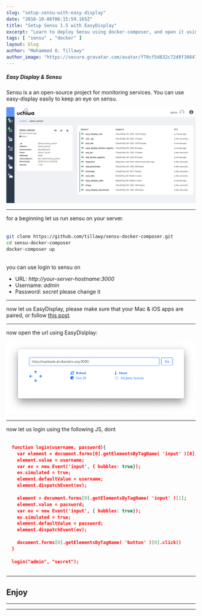 ```yaml
---
slug: "setup-sensu-with-easy-display"
date: "2018-10-06T06:15:59.165Z"
title: "Setup Sensu 1.5 with EasyDisplay"
excerpt: "Learn to deploy Sensu using docker-composer, and open it using EasyDisplay"
tags: [ "sensu" , "docker" ]
layout: blog
author: "Mohammed O. Tillawy"
author_image: "https://secure.gravatar.com/avatar/f70cf5d832c72d8f308471ae656b57dc"
---
```


##### Easy Display & Sensu


Sensu is a an open-source project for monitoring services. 
You can use easy-display easily to keep an eye on sensu.

![sensu](sensu.png)

---

for a beginning let us run sensu on your server.

```bash
 
git clone https://github.com/tillawy/sensu-docker-composer.git
cd sensu-docker-composer
docker-composer up
 
```

you can use login to sensu  on
 
* URL: *http://your-server-hostname:3000* 
* Username: *admin*
* Password: *secret* please change it

---

now let us EasyDisplay, please make sure that your Mac & iOS apps are paired, or follow [this post](/using-easy-display).

---

now open the url using EasyDislplay:

![sensu](enter-url.png)

---

now let us login using the following JS, dont 

```json
  
  function login(username, password){
    var element = document.forms[0].getElementsByTagName( 'input' )[0];
    element.value = username;
    var ev = new Event('input', { bubbles: true});
    ev.simulated = true;
    element.defaultValue = username;
    element.dispatchEvent(ev);
    
    element = document.forms[0].getElementsByTagName( 'input' )[1];
    element.value = password;
    var ev = new Event('input', { bubbles: true});
    ev.simulated = true;
    element.defaultValue = password;
    element.dispatchEvent(ev);
    
    document.forms[0].getElementsByTagName( 'button' )[0].click()
  }
  
  login("admin", "secret"); 
  
```

---

Enjoy
-

---

---
